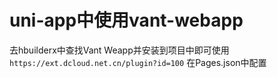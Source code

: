 <!--
 * @Author: your name
 * @Date: 2021-03-09 13:24:30
 * @LastEditTime: 2021-03-12 20:08:58
 * @LastEditors: 一个为高薪头秃的程序猿
 * @Description: In User Settings Edit
 * @FilePath: /shop_uniapp/README.md
-->


# uni-app中使用vant-webapp
去hbuilderx中查找Vant Weapp并安装到项目中即可使用
`https://ext.dcloud.net.cn/plugin?id=100`
在Pages.json中配置